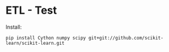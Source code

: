 # ETL - Test

Install: 

	pip install Cython numpy scipy git+git://github.com/scikit-learn/scikit-learn.git
